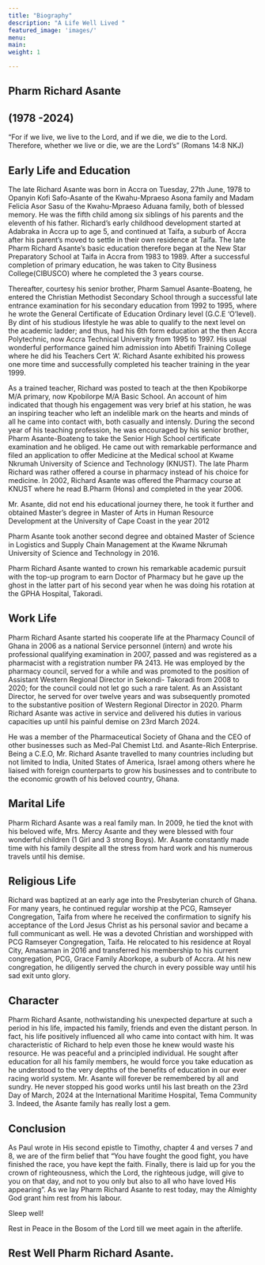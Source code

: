 ```yaml
---
title: "Biography"
description: "A Life Well Lived "
featured_image: 'images/'
menu:
main:
weight: 1

---
```


## Pharm Richard Asante
## (1978 -2024)
“For if we live, we live to the Lord, and if we die, we die to the Lord. Therefore, whether we live or die, we are the Lord’s” (Romans 14:8 NKJ)

 <div class="justify">

## Early Life and Education
The late Richard Asante was born in Accra on Tuesday, 27th June, 1978 to Opanyin
Kofi Safo-Asante of the Kwahu-Mpraeso Asona family and Madam Felicia Asor Sasu of the Kwahu-Mpraeso Aduana family, both of blessed memory. He was the fifth child among six siblings of his parents and the eleventh of his father. Richard’s early childhood development started at Adabraka in Accra up to age 5, and continued at Taifa, a suburb of Accra after his parent’s moved to settle in their own residence at Taifa. The late Pharm Richard Asante’s basic education therefore began at the New Star Preparatory School at Taifa in Accra from 1983 to 1989. After a successful completion of primary education, he was taken to City Business College(CIBUSCO) where he completed the 3 years course.

Thereafter, courtesy his senior brother, Pharm Samuel Asante-Boateng, he entered the Christian Methodist Secondary School through a successful late entrance
examination for his secondary education from 1992 to 1995, where he wrote the General Certificate of Education Ordinary level (G.C.E ‘O’level). By dint of his
studious lifestyle he was able to qualify to the next level on the academic ladder; and thus, had his 6th form education at the then Accra Polytechnic, now Accra Technical
University from 1995 to 1997. His usual wonderful performance gained him admission into Abetifi Training College where he did his Teachers Cert ‘A’. Richard
Asante exhibited his prowess one more time and successfully completed his teacher training in the year 1999.

As a trained teacher, Richard was posted to teach at the then Kpobikorpe M/A primary, now Kpobilorpe M/A Basic School. An account of him indicated that though his engagement was very brief at his station, he was an inspiring teacher who left an indelible mark on the hearts and minds of all he came into contact with, both
casually and intensly. During the second year of his teaching profession, he was encouraged by his senior brother, Pharm Asante-Boateng to take the Senior High
School certificate examination and he obliged. He came out with remarkable performance and filed an application to offer Medicine at the Medical school at Kwame Nkrumah University of Science and Technology (KNUST). The late Pharm
Richard was rather offered a course in pharmacy instead of his choice for medicine. In 2002, Richard Asante was offered the Pharmacy course at KNUST where he read
B.Pharm (Hons) and completed in the year 2006.

Mr. Asante, did not end his educational journey there, he took it further and obtained Master’s degree in Master of Arts in Human Resource Development at the University of Cape Coast in the year 2012

Pharm Asante took another second degree and obtained Master of Science in Logistics and Supply Chain Management at the Kwame Nkrumah University of Science and Technology in 2016.

Pharm Richard Asante wanted to crown his remarkable academic pursuit with the top-up program to earn Doctor of Pharmacy but he gave up the ghost in the latter part of his second year when he was doing his rotation at the GPHA Hospital,
Takoradi.

## Work Life 

Pharm Richard Asante started his cooperate life at the Pharmacy Council of Ghana in 2006 as a national Service personnel (intern) and wrote his professional qualifying
examination in 2007, passed and was registered as a pharmacist with a registration number PA 2413. He was employed by the pharmacy council, served for a while and
was promoted to the position of Assistant Western Regional Director in Sekondi- Takoradi from 2008 to 2020; for the council could not let go such a rare talent. As an Assistant Director, he served for over twelve years and was subsequently promoted to the substantive position of Western Regional Director in 2020. Pharm Richard Asante was active in service and delivered his duties in various capacities up until his painful demise on 23rd March 2024.

He was a member of the Pharmaceutical Society of Ghana and the CEO of other businesses such as Med-Pal Chemist Ltd. and Asante-Rich Enterprise. Being a C.E.O, Mr. Richard Asante travelled to many countries including but not limited to India, United States of America, Israel among others where he liaised with foreign counterparts to grow his businesses and to contribute to the economic growth of his beloved country, Ghana.

## Marital Life 

Pharm Richard Asante was a real family man. In 2009, he tied the knot with his beloved wife, Mrs. Mercy Asante and they were blessed with four wonderful children (1 Girl and 3 strong Boys). Mr. Asante constantly made time with his family despite all the stress from hard work and his numerous travels until his demise.

## Religious Life 

Richard was baptized at an early age into the Presbyterian church of Ghana. For many years, he continued regular worship at the PCG, Ramseyer Congregation, Taifa from where he received the confirmation to signify his acceptance of the Lord Jesus Christ as his personal savior and became a full communicant as well. He was a devoted Christian and worshipped with PCG Ramseyer Congregation, Taifa. He
relocated to his residence at Royal City, Amasaman in 2016 and transferred his membership to his current congregation, PCG, Grace Family Aborkope, a suburb of Accra. At his new congregation, he diligently served the church in every possible way until his sad exit unto glory.

## Character

Pharm Richard Asante, nothwistanding his unexpected departure at such a period in his life, impacted his family, friends and even the distant person. In fact, his life positively influenced all who came into contact with him. It was characteristic of Richard to help even those he knew would waste his resource. He was peaceful and a principled individual. He sought after education for all his
family members, he would force you take education as he understood to the very depths of the benefits of education in our ever racing world system. Mr. Asante will forever be remembered by all and sundry. He never stopped his good works until his last breath on the 23rd Day of March, 2024
at the International Maritime Hospital, Tema Community 3.
Indeed, the Asante family has really lost a gem.

## Conclusion

As Paul wrote in His second epistle to Timothy, chapter 4 and verses 7 and 8, we are of the firm belief that “You have fought the good fight, you have finished the race,
you have kept the faith. Finally, there is laid up for you the crown of righteousness, which the Lord, the righteous judge, will give to you on that day, and not to you only
but also to all who have loved His appearing”. As we lay Pharm Richard Asante to rest today, may the Almighty God grant him rest from his labour. 

Sleep well!

Rest in Peace in the Bosom of the Lord till we meet again in the afterlife.

## Rest Well Pharm Richard Asante.

</div>